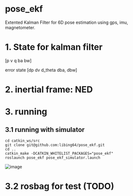 # pose_ekf
Extented Kalman Filter for 6D pose estimation using gps, imu, magnetometer.


# 1. State for kalman filter

[p v q ba bw]

error state 
[dp dv d_theta dba, dbw]

# 2. inertial frame: NED

# 3. running
## 3.1 running with simulator
    cd catkin_ws/src
    git clone git@github.com:libing64/pose_ekf.git
    cd ..
    catkin_make -DCATKIN_WHITELIST_PACKAGES="pose_ekf"
    roslaunch pose_ekf pose_ekf_simulator.launch

![image](https://github.com/libing64/pose_ekf/blob/master/pose_ekf.gif) 

# 3.2 rosbag for test (TODO)
